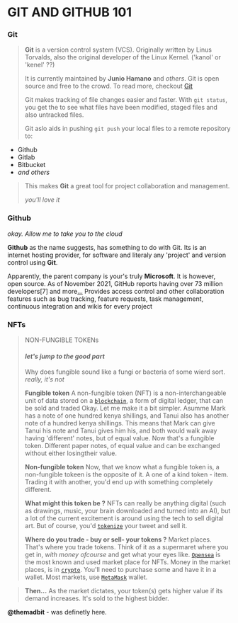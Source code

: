 GIT AND GITHUB 101
==================

### Git

> __Git__ is a version control system (VCS). Originally written by Linus Torvalds, also the original developer
of the Linux Kernel. ('kanol' or 'kenel' ??)
>
> It is currently maintained by __Junio Hamano__ and _others_. Git is open source and free to the crowd.
To read more, checkout [Git](https://en.wikipedia.org/wiki/Git)
>
> Git makes tracking of file changes easier and faster. With `git status`, you get the to see what files have 
been modified, staged files and also untracked files.
>
> Git aslo aids in pushing `git push` your local files to a remote repository to:
+ Github
+ Gitlab
+ Bitbucket
+ _and others_
>
> This makes __Git__ a great tool for project collaboration and management.
>
>_you'll love it_

### Github

_okay. Allow me to take you to the cloud_

__Github__ as the name suggests, has something to do with Git. Its is an internet hosting provider, for software and literaly any 'project' and version control using __Git__.

Apparently, the parent company is your's truly **Microsoft**. It is however, open source. As of November 2021, GitHub reports having over 73 million developers[7] and more[...](https://en.wikipedia.org/wiki/GitHub)
Provides access control and other collaboration features such as bug tracking, feature requests, task management, continuous integration and wikis for every project

### NFTs

>NON-FUNGIBLE TOKENs
>
> #### *let's jump to the good part*
>
> Why does fungible sound like a fungi or bacteria of some wierd sort. _really, it's not_
>
> __Fungible token__
> A non-fungible token (NFT) is a non-interchangeable unit of data stored on a [`blockchain`][blockchain], a form of digital ledger, that can be sold and traded
> Okay. Let me make it a bit simpler. Asumme Mark has a note of one hundred kenya shillings, and Tanui also has another note of a hundred kenya shillings. This means that Mark can give Tanui his note and Tanui gives him his, and both would walk away having 'different' notes, but of equal value.
> Now that's a fungible token. Different paper notes, of equal value and can be exchanged without either losingtheir value.
> 
> __Non-fungible token__
> Now, that we know what a fungible token is, a non-fungible tokeen is the opposite of it.
> A one of a kind token - item. Trading it with another, you'd end up with something completely different.
>
> __What might this token be ?__
> NFTs can really be anything digital (such as drawings, music, your brain downloaded and turned into an AI), but a lot of the current excitement is around using the tech to sell digital art.
> But of course, you'd [`tokenize`][tokenize] your tweet and sell it.
>
> __Where do you trade - buy or sell- your tokens ?__ 
> Market places. That's where you trade tokens. Think of it as a supermaret where you get in, _with money ofcourse_ and get what your eyes like.
> [`Opensea`][opensea] is the most known and used market place for NFTs.
> Money in the market places, is in [`crypto`][crypto]. You'll need to purchase some and have it in a wallet. Most markets, use [`MetaMask`][metamask] wallet.

> __Then...__
> As the market dictates, your token(s) gets higher value if its demand increases. It's sold to the highest bidder.

[blockchain]: https://en.wikipedia.org/wiki/Blockchain
[tokenize]: https://www.makeuseof.com/how-tokenize-assets-create-nonfungible-tokens-nft/
[opensea]: https://opensea.io/
[crypto]: https://www.forbes.com/advisor/investing/what-is-cryptocurrency/
[metamask]: https://metamask.io/

__@themadbit__ - was definetly here.
